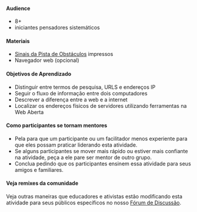 #### Audience

* 8+
* iniciantes pensadores sistemáticos

#### Materiais

* [Sinais da Pista de Obstáculos](http://www.mousesquad.org/files/u4/pingkongcards.png) impressos
* Navegador web (opcional)


#### Objetivos de Aprendizado

* Distinguir entre termos de pesquisa, URLS e endereços IP
* Seguir o fluxo de informação entre dois computadores
* Descrever a diferença entre a web e a internet
* Localizar os endereços físicos de servidores utilizando ferramentas na Web Aberta

#### Como participantes se tornam mentores

* Pela para que um participante ou um facilitador menos experiente para que eles possam praticar liderando esta atividade.
* Se alguns participantes se mover mais rápido ou estiver mais confiante na atividade, peça a ele pare ser mentor de outro grupo.
* Conclua pedindo que os participantes ensinem essa atividade para seus amigos e familiares.

#### Veja remixes da comunidade

Veja outras maneiras que educadores e ativistas estão modificando esta atividade para seus públicos específicos no nosso [Fórum de Discussão](https://discourse.webmaker.org/c/curriculum).
